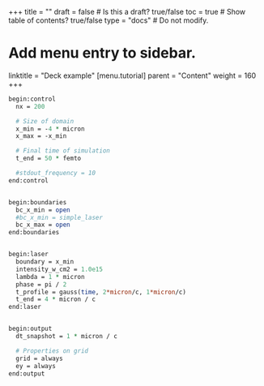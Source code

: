 +++
title = ""
draft = false  # Is this a draft? true/false
toc = true  # Show table of contents? true/false
type = "docs"  # Do not modify.

# Add menu entry to sidebar.
linktitle = "Deck example"
[menu.tutorial]
  parent = "Content"
  weight = 160
+++

```perl
begin:control
  nx = 200

  # Size of domain
  x_min = -4 * micron
  x_max = -x_min

  # Final time of simulation
  t_end = 50 * femto

  #stdout_frequency = 10
end:control


begin:boundaries
  bc_x_min = open
  #bc_x_min = simple_laser
  bc_x_max = open
end:boundaries


begin:laser
  boundary = x_min
  intensity_w_cm2 = 1.0e15
  lambda = 1 * micron
  phase = pi / 2
  t_profile = gauss(time, 2*micron/c, 1*micron/c)
  t_end = 4 * micron / c
end:laser


begin:output
  dt_snapshot = 1 * micron / c

  # Properties on grid
  grid = always
  ey = always
end:output
```
